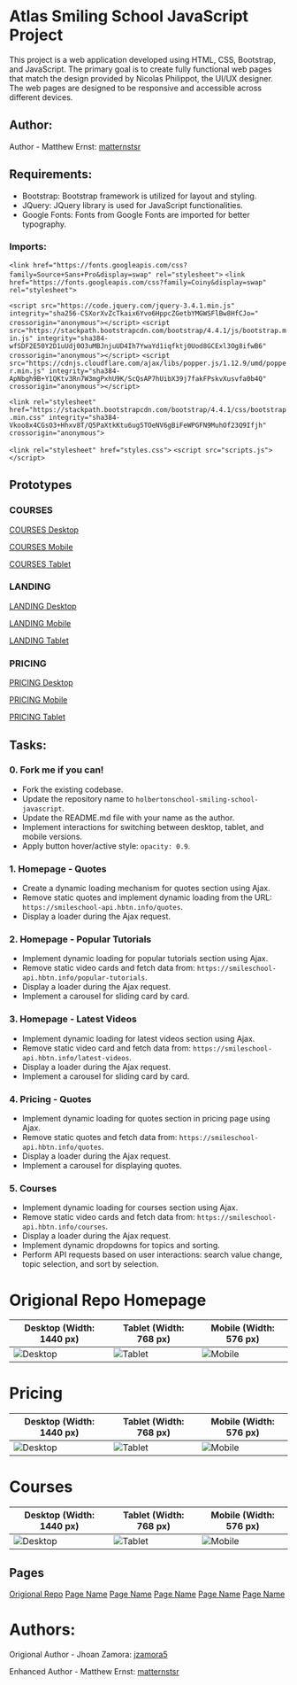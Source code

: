 # Atlas Smiling School JavaScript Project

This project is a web application developed using HTML, CSS, Bootstrap, and JavaScript. The primary goal is to create fully functional web pages that match the design provided by Nicolas Philippot, the UI/UX designer. The web pages are designed to be responsive and accessible across different devices.

## Author:

Author - Matthew Ernst: [matternstsr](https://github.com/matternstsr)


## Requirements:

- Bootstrap: Bootstrap framework is utilized for layout and styling.
- JQuery: JQuery library is used for JavaScript functionalities.
- Google Fonts: Fonts from Google Fonts are imported for better typography.

### Imports:

`<link href="https://fonts.googleapis.com/css?family=Source+Sans+Pro&display=swap" rel="stylesheet">`
`<link href="https://fonts.googleapis.com/css?family=Coiny&display=swap" rel="stylesheet">`

`<script src="https://code.jquery.com/jquery-3.4.1.min.js" integrity="sha256-CSXorXvZcTkaix6Yvo6HppcZGetbYMGWSFlBw8HfCJo=" crossorigin="anonymous"></script>`
`<script src="https://stackpath.bootstrapcdn.com/bootstrap/4.4.1/js/bootstrap.min.js" integrity="sha384-wfSDF2E50Y2D1uUdj0O3uMBJnjuUD4Ih7YwaYd1iqfktj0Uod8GCExl3Og8ifwB6" crossorigin="anonymous"></script>`
`<script src="https://cdnjs.cloudflare.com/ajax/libs/popper.js/1.12.9/umd/popper.min.js" integrity="sha384-ApNbgh9B+Y1QKtv3Rn7W3mgPxhU9K/ScQsAP7hUibX39j7fakFPskvXusvfa0b4Q" crossorigin="anonymous"></script>`

`<link rel="stylesheet" href="https://stackpath.bootstrapcdn.com/bootstrap/4.4.1/css/bootstrap.min.css" integrity="sha384-Vkoo8x4CGsO3+Hhxv8T/Q5PaXtkKtu6ug5TOeNV6gBiFeWPGFN9MuhOf23Q9Ifjh" crossorigin="anonymous">`

`<link rel="stylesheet" href="styles.css">`
`<script src="scripts.js"></script>`


## Prototypes

### COURSES
[COURSES Desktop](https://github.com/matternstsr/atlas-smiling-school-javascript/blob/master/Screens/Desktop/COURSESD.png)

[COURSES Mobile](https://github.com/matternstsr/holbertonschool-smiling-school-javascript/Screens/Mobile/COURSESM.png)

[COURSES Tablet](https://github.com/matternstsr/holbertonschool-smiling-school-javascript/Screens/Tablet/COURSEST.png)

### LANDING
[LANDING Desktop](https://github.com/matternstsr/holbertonschool-smiling-school-javascript/Screens/Desktop/LANDINGD.png)

[LANDING Mobile](https://github.com/matternstsr/holbertonschool-smiling-school-javascript/Screens/Mobile/LANDINGM.png)

[LANDING Tablet](https://github.com/matternstsr/holbertonschool-smiling-school-javascript/Screens/Tablet/LANDINGT.png)

### PRICING
[PRICING Desktop](https://github.com/matternstsr/holbertonschool-smiling-school-javascript/Screens/Desktop/PRICINGD.png)

[PRICING Mobile](https://github.com/matternstsr/holbertonschool-smiling-school-javascript/Screens/Mobile/PRICINGM.png)

[PRICING Tablet](https://github.com/matternstsr/holbertonschool-smiling-school-javascript/Screens/Tablet/PRICINGT.png)


## Tasks:

### 0. Fork me if you can!

- Fork the existing codebase.
- Update the repository name to `holbertonschool-smiling-school-javascript`.
- Update the README.md file with your name as the author.
- Implement interactions for switching between desktop, tablet, and mobile versions.
- Apply button hover/active style: `opacity: 0.9`.

### 1. Homepage - Quotes

- Create a dynamic loading mechanism for quotes section using Ajax.
- Remove static quotes and implement dynamic loading from the URL: `https://smileschool-api.hbtn.info/quotes`.
- Display a loader during the Ajax request.

### 2. Homepage - Popular Tutorials

- Implement dynamic loading for popular tutorials section using Ajax.
- Remove static video cards and fetch data from: `https://smileschool-api.hbtn.info/popular-tutorials`.
- Display a loader during the Ajax request.
- Implement a carousel for sliding card by card.

### 3. Homepage - Latest Videos

- Implement dynamic loading for latest videos section using Ajax.
- Remove static video card and fetch data from: `https://smileschool-api.hbtn.info/latest-videos`.
- Display a loader during the Ajax request.
- Implement a carousel for sliding card by card.

### 4. Pricing - Quotes

- Implement dynamic loading for quotes section in pricing page using Ajax.
- Remove static quotes and fetch data from: `https://smileschool-api.hbtn.info/quotes`.
- Display a loader during the Ajax request.
- Implement a carousel for displaying quotes.

### 5. Courses

- Implement dynamic loading for courses section using Ajax.
- Remove static video cards and fetch data from: `https://smileschool-api.hbtn.info/courses`.
- Display a loader during the Ajax request.
- Implement dynamic dropdowns for topics and sorting.
- Perform API requests based on user interactions: search value change, topic selection, and sort by selection.

# Origional Repo Homepage

| **Desktop (Width: 1440 px)**                              | **Tablet (Width: 768 px)**                              | **Mobile (Width: 576 px)**                              |
| --------------------------------------------------------- | ------------------------------------------------------- | ------------------------------------------------------- |
| ![Desktop](https://i.ibb.co/pKGgC0J/Homepage-Desktop.png) | ![Tablet](https://i.ibb.co/6XBLwf9/Homepage-Tablet.png) | ![Mobile](https://i.ibb.co/NVBK21F/Homepage-Mobile.png) |

# Pricing

| **Desktop (Width: 1440 px)**                             | **Tablet (Width: 768 px)**                             | **Mobile (Width: 576 px)**                             |
| -------------------------------------------------------- | ------------------------------------------------------ | ------------------------------------------------------ |
| ![Desktop](https://i.ibb.co/RvSJ2YS/Pricing-Desktop.png) | ![Tablet](https://i.ibb.co/Gkvsf0Y/Pricing-Tablet.png) | ![Mobile](https://i.ibb.co/6RwmYck/Pricing-Mobile.png) |

# Courses

| **Desktop (Width: 1440 px)**                             | **Tablet (Width: 768 px)**                             | **Mobile (Width: 576 px)**                             |
| -------------------------------------------------------- | ------------------------------------------------------ | ------------------------------------------------------ |
| ![Desktop](https://i.ibb.co/y51S3HX/Courses-Desktop.png) | ![Tablet](https://i.ibb.co/28qK1g0/Courses-Tablet.png) | ![Mobile](https://i.ibb.co/f8zNgkx/Courses-Mobile.png) |

## Pages

[Origional Repo](https://github.com/jzamora5/holberton-smiling-school)
[Page Name](link)
[Page Name](link)
[Page Name](link)
[Page Name](link)
[Page Name](link)


# Authors:

Origional Author - Jhoan Zamora: [jzamora5](https://github.com/jzamora5)

Enhanced Author - Matthew Ernst: [matternstsr](https://github.com/matternstsr)
